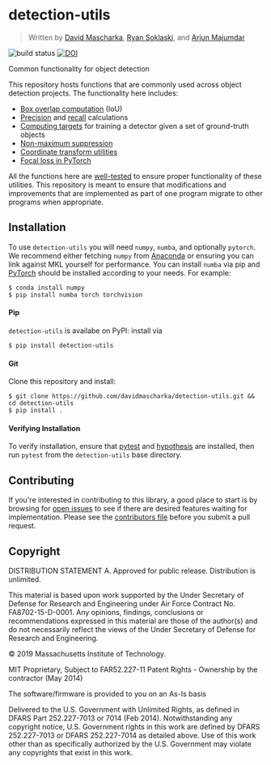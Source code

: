 # detection-utils
> Written by [David Mascharka](https://github.com/davidmascharka), [Ryan Soklaski](https://github.com/rsokl), and [Arjun Majumdar](https://github.com/arjunmajum)

![build status](https://img.shields.io/travis/davidmascharka/detection-utils.svg) 
[![DOI](https://zenodo.org/badge/DOI/10.5281/zenodo.4287380.svg)](https://doi.org/10.5281/zenodo.4287380)


Common functionality for object detection

This repository hosts functions that are commonly used across object detection projects. The
functionality here includes:

- [Box overlap computation](src/detection_utils/boxes.py#L29) (IoU)
- [Precision](src/detection_utils/metrics.py#L27) and [recall](src/detection_utils/metrics.py#L93) calculations
- [Computing targets](src/detection_utils/boxes.py#L82) for training a detector given a set of ground-truth objects
- [Non-maximum suppression](src/detection_utils/boxes.py#L170)
- [Coordinate transform utilities](src/detection_utils/boxes.py#L241)
- [Focal loss in PyTorch](src/detection_utils/pytorch.py#L26)

All the functions here are
[well-tested](tests) to ensure proper
functionality of these utilities. This repository is meant to ensure that modifications and improvements that are
implemented as part of one program migrate to other programs when appropriate.

## Installation

To use `detection-utils` you will need `numpy`, `numba`, and optionally `pytorch`. We recommend either fetching `numpy`
from [Anaconda](https://www.anaconda.com/distribution/) or ensuring you can link against MKL yourself for
performance. You can install `numba` via pip and [PyTorch](https://pytorch.org/get-started/locally/) should be installed
according to your needs. For example:

``` shell
$ conda install numpy
$ pip install numba torch torchvision
```

#### Pip

`detection-utils` is availabe on PyPI: install via

``` shell
$ pip install detection-utils
```

#### Git
Clone this repository and install:

``` shell
$ git clone https://github.com/davidmascharka/detection-utils.git && cd detection-utils
$ pip install .
```

#### Verifying Installation

To verify installation, ensure that [pytest](https://docs.pytest.org/en/latest/) and
[hypothesis](https://hypothesis.readthedocs.io/en/latest/) are installed, then run
`pytest` from the `detection-utils` base directory.

## Contributing
If you're interested in contributing to this library, a good place to start is by browsing for [open
issues](https://github.com/davidmascharka/detection-utils/issues) to see if there are
desired features waiting for implementation. Please see the [contributors file](CONTRIBUTING.md) before you submit a
pull request.

## Copyright
DISTRIBUTION STATEMENT A. Approved for public release. Distribution is unlimited.

This material is based upon work supported by the Under Secretary of Defense for Research and
Engineering under Air Force Contract No. FA8702-15-D-0001. Any opinions, findings, conclusions or
recommendations expressed in this material are those of the author(s) and do not necessarily
reflect the views of the Under Secretary of Defense for Research and Engineering.

© 2019 Massachusetts Institute of Technology.

MIT Proprietary, Subject to FAR52.227-11 Patent Rights - Ownership by the contractor (May 2014)

The software/firmware is provided to you on an As-Is basis

Delivered to the U.S. Government with Unlimited Rights, as defined in DFARS Part 252.227-7013 or
7014 (Feb 2014). Notwithstanding any copyright notice, U.S. Government rights in this work are
defined by DFARS 252.227-7013 or DFARS 252.227-7014 as detailed above. Use of this work other
than as specifically authorized by the U.S. Government may violate any copyrights that exist in
this work.
